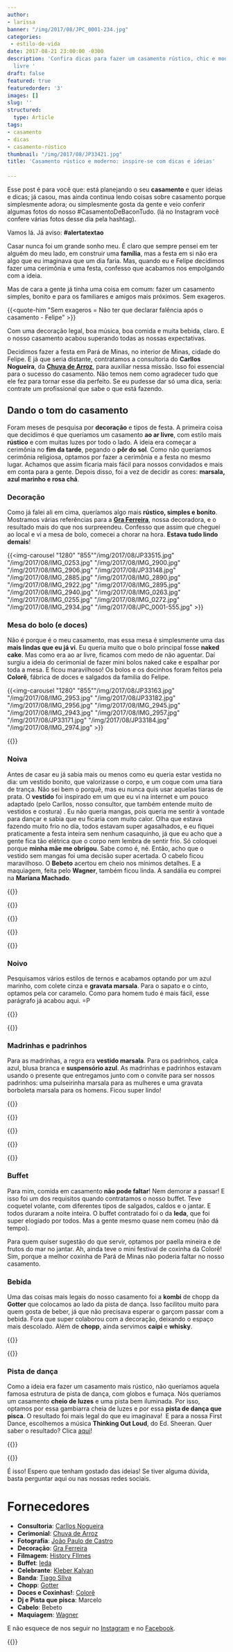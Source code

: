 ```yaml
---
author:
- larissa
banner: "/img/2017/08/JPC_0001-234.jpg"
categories:
 - estilo-de-vida
date: 2017-08-21 23:00:00 -0300
description: 'Confira dicas para fazer um casamento rústico, chic e moderno ao ar
  livre '
draft: false
featured: true
featuredorder: '3'
images: []
slug: ''
structured:
  type: Article
tags:
- casamento
- dicas
- casamento-rústico
thumbnail: "/img/2017/08/JP33421.jpg"
title: 'Casamento rústico e moderno: inspire-se com dicas e ideias'

---
```



Esse post é para você que: está planejando o seu **casamento** e quer ideias e dicas; já casou, mas ainda continua lendo coisas sobre casamento porque simplesmente adora; ou simplesmente gosta da gente e veio conferir algumas fotos do nosso #CasamentoDeBaconTudo. (lá no Instagram você confere várias fotos desse dia pela hashtag).

Vamos lá. Já aviso: **#alertatextao**

Casar nunca foi um grande sonho meu. É claro que sempre pensei em ter alguém do meu lado, em construir uma **família**, mas a festa em si não era algo que eu imaginava que um dia faria. Mas, quando eu e Felipe decidimos fazer uma cerimônia e uma festa, confesso que acabamos nos empolgando com a ideia.

Mas de cara a gente já tinha uma coisa em comum: fazer um casamento simples, bonito e para os familiares e amigos mais próximos. Sem exageros. 

{{<quote-him "Sem exageros = Não ter que declarar falência após o casamento - Felipe" >}} 

Com uma decoração legal, boa música, boa comida e muita bebida, claro. E o nosso casamento acabou superando todas as nossas expectativas.

Decidimos fazer a festa em Pará de Minas, no interior de Minas, cidade do Felipe. E já que seria distante, contratamos a consultoria do **Carllos Nogueira**, da **[Chuva de Arroz](https://www.facebook.com/chuvadearrozcc/)**, para auxiliar nessa missão. Isso foi essencial para o sucesso do casamento. Não temos nem como agradecer tudo que ele fez para tornar esse dia perfeito. Se eu pudesse dar só uma dica, seria: contrate um profissional que sabe o que está fazendo.

## Dando o tom do casamento

Foram meses de pesquisa por **decoração** e tipos de festa. A primeira coisa que decidimos é que queríamos um casamento **ao ar livre**, com estilo mais **rústico** e com muitas luzes por todo o lado. A ideia era começar a cerimônia no **fim da tarde**, pegando o **pôr do sol**. Como não queríamos cerimônia religiosa, optamos por fazer a cerimônia e a festa no mesmo lugar. Achamos que assim ficaria mais fácil para nossos convidados e mais em conta para a gente. Depois disso, foi a vez de decidir as cores:  **marsala, azul marinho e rosa chá**.

### **Decoração**

Como já falei ali em cima, queríamos algo mais **rústico, simples e bonito**. Mostramos várias referências para a [**Gra Ferreira**](https://www.facebook.com/graferreiradecoracao/), nossa decoradora, e o resultado mais do que nos surpreendeu. Confesso que assim que cheguei ao local e vi a mesa de bolo, comecei a chorar na hora. **Estava tudo lindo demais**!

{{<img-carousel "1280" "855""/img/2017/08/JP33515.jpg" "/img/2017/08/IMG_0253.jpg" "/img/2017/08/IMG_2900.jpg" "/img/2017/08/IMG_2906.jpg" "/img/2017/08/JP33148.jpg" "/img/2017/08/IMG_2885.jpg" "/img/2017/08/IMG_2890.jpg" "/img/2017/08/IMG_2922.jpg" "/img/2017/08/IMG_2895.jpg" "/img/2017/08/IMG_2940.jpg" "/img/2017/08/IMG_0263.jpg" "/img/2017/08/IMG_0255.jpg" "/img/2017/08/IMG_0272.jpg" "/img/2017/08/IMG_2934.jpg" "/img/2017/08/JPC_0001-555.jpg" >}}

### **Mesa do bolo (e doces)**

Não é porque é o meu casamento, mas essa mesa é simplesmente uma das **mais lindas que eu já vi**. Eu queria muito que o bolo principal fosse **naked cake**. Mas como era ao ar livre, ficamos com medo de não aguentar. Daí surgiu a ideia do cerimonial de fazer mini bolos naked cake e espalhar por toda a mesa. E ficou maravilhoso! Os bolos e os docinhos foram feitos pela **Colorê**, fábrica de doces e salgados da familia do Felipe.

{{<img-carousel "1280" "855""/img/2017/08/JP33163.jpg" "/img/2017/08/IMG_2953.jpg" "/img/2017/08/JP33182.jpg" "/img/2017/08/IMG_2956.jpg" "/img/2017/08/IMG_2945.jpg" "/img/2017/08/IMG_2943.jpg" "/img/2017/08/IMG_2957.jpg" "/img/2017/08/JP33171.jpg" "/img/2017/08/JP33184.jpg" "/img/2017/08/IMG_2974.jpg" >}}

{{<facebook-like>}}

### **Noiva**

Antes de casar eu já sabia mais ou menos como eu queria estar vestida no dia: um vestido bonito, que valorizasse o corpo, e um coque com uma tiara de trança. Não sei bem o porquê, mas eu nunca quis usar aquelas tiaras de prata. O **vestido** foi inspirado em um que eu vi na internet e um pouco adaptado (pelo Carllos, nosso consultor, que também entende muito de vestidos e costura) . Eu não queria mangas, pois queria me sentir à vontade para dançar e sabia que eu ficaria com muito calor. Olha que estava fazendo muito frio no dia, todos estavam super agasalhados, e eu fiquei praticamente a festa inteira sem nenhum casaquinho, já que eu acho que a gente fica tão elétrica que o corpo nem lembra de sentir frio. Só coloquei porque **minha mãe me obrigou**. Sabe como é, né. Então, acho que o vestido sem mangas foi uma decisão super acertada. O cabelo ficou maravilhoso. O **Bebeto** acertou em cheio nos mínimos detalhes. E a maquiagem, feita pelo **Wagner**, também ficou linda. A sandália eu comprei na **Mariana Machado**.

{{<img-full src="/img/2017/08/JP32803.jpg"  height="855" width="1280" title="">}}

{{<img-full src="/img/2017/08/JP33045.jpg"  height="855" width="1280" title="">}}

{{<img-full src="/img/2017/08/JP33108.jpg"  height="855" width="1280" title="">}}

{{<img-full src="/img/2017/08/JP32848.jpg"  height="855" width="1280" title="">}}

{{<img-full src="/img/2017/08/JP32876.jpg"  height="855" width="1280" title="">}}

### **Noivo**

Pesquisamos vários estilos de ternos e acabamos optando por um azul marinho, com colete cinza e **gravata marsala**. Para o sapato e o cinto, optamos pela cor caramelo. Como para homem tudo é mais fácil, esse parágrafo já acabou aqui. =P

{{<img-full src="/img/2017/08/IMG_2774.jpg"  height="855" width="1280" title="">}}

{{<img-full src="/img/2017/08/IMG_0350.jpg"  height="855" width="1280" title="">}}

### **Madrinhas e padrinhos**

Para as madrinhas, a regra era **vestido marsala**. Para os padrinhos, calça azul, blusa branca e **suspensório azul**. As madrinhas e padrinhos estavam usando o presente que entregamos junto com o convite para ser nossos padrinhos: uma pulseirinha marsala para as mulheres e uma gravata borboleta marsala para os homens. Ficou super lindo!

{{<img-full src="/img/2017/08/JPC_0001-417.jpg"  height="855" width="1280" title="">}}

{{<img-full src="/img/2017/08/JPC_0001-420.jpg"  height="855" width="1280" title="">}}

{{<img-full src="/img/2017/08/JPC_0001-167.jpg"  height="855" width="1280" title="">}}

{{<img-full src="/img/2017/08/JP33247.jpg"  height="855" width="1280" title="">}}

{{<subscribe>}}

### **Buffet**

Para mim, comida em casamento **não pode faltar**! Nem demorar a passar! E isso foi um dos requisitos quando contratamos o nosso buffet. Teve coquetel volante, com diferentes tipos de salgados, caldos e o jantar. E todos duraram a noite inteira. O buffet contratado foi o da **Ieda**, que foi super elogiado por todos. Mas a gente mesmo quase nem comeu (não dá tempo).

Para quem quiser sugestão do que servir, optamos por paella mineira e de frutos do mar no jantar. Ah, ainda teve o mini festival de coxinha da Colorê! Sim, porque a melhor coxinha de Pará de Minas não poderia faltar no nosso casamento.

### **Bebida**

Uma das coisas mais legais do nosso casamento foi a **kombi** de chopp da **Gotter** que colocamos ao lado da pista de dança. Isso facilitou muito para quem gosta de beber, já que não precisava esperar o garçom passar com a bebida. Fora que super colaborou com a decoração, deixando o espaço mais descolado. Além de **chopp**, ainda servimos **caipi** e **whisky**.

{{<img-full src="/img/2017/08/IMG_2961.jpg"  height="855" width="1280" title="">}}

{{<img-full src="/img/2017/08/IMG_0293.jpg"  height="855" width="1280" title="">}}

### **Pista de dança**

Como a ideia era fazer um casamento mais rústico, não queríamos aquela famosa estrutura de pista de dança, com globos e fumaça. Nós queríamos um casamento **cheio de luzes** e uma pista bem iluminada. Por isso, optamos por essa gambiarra cheia de luzes e por essa **pista de dança que pisca**. O resultado foi mais legal do que eu imaginava!  E para a nossa First Dance, escolhemos a música **Thinking Out Loud**, do Ed. Sheeran. Quer saber o resultado? Clica [aqui](http://debacontudo.com.br/estilo-de-vida/first-dance-dicas-brasilia/)!

{{<img-full src="/img/2017/08/JPC_0001-10.jpg"  height="855" width="1280" title="">}}

{{<img-full src="/img/2017/08/JPC_0001-28.jpg"  height="855" width="1280" title="">}}

É isso! Espero que tenham gostado das ideias!
Se tiver alguma dúvida, basta perguntar aqui ou nas nossas redes sociais.

# Fornecedores

- **Consultoria**: [Carllos Nogueira](https://www.facebook.com/chuvadearrozcc/)
- **Cerimonial**: [Chuva de Arroz](https://www.facebook.com/chuvadearrozcc/)
- **Fotografia**: [João Paulo de Castro](https://www.instagram.com/jpcastro_wedding/)
- **Decoração**: [Gra Ferreira](https://www.facebook.com/graferreiradecoracao/)
- **Filmagem**: [History FIlmes](https://www.instagram.com/historyfilmes/)
- **Buffet**: [Ieda](https://www.facebook.com/Iedabuffet/)
- **Celebrante**: [Kleber Kalvan](https://www.facebook.com/celebrantehumanista)
- **Banda**: [Tiago SIlva](https://www.facebook.com/soulvoz)
- **Chopp**: [Gotter](https://www.facebook.com/cervejariagotter/)
- **Doces e Coxinhas!**: [Colorê](https://www.facebook.com/colorelanches/)
- **Dj e Pista que pisca**: Marcelo
- **Cabelo**: Bebeto
- **Maquiagem**: [Wagner](https://www.facebook.com/wagnerluiz.alves?ref=br_rs)


E não esquece de nos seguir no [Instagram](https://www.instagram.com/casaldebacontudo/) e no [Facebook](https://www.facebook.com/debacontudo).

{{<img-full src="/img/2017/08/JP34528.jpg"  height="855" width="1280" title="">}}

